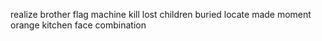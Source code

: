 realize brother flag machine kill lost children buried locate made moment orange kitchen face combination